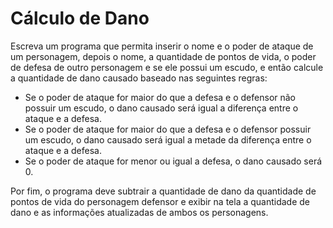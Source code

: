 # Cálculo de Dano

Escreva um programa que permita inserir o nome e o poder de ataque de um
personagem, depois o nome, a quantidade de pontos de vida, o poder de defesa de
outro personagem e se ele possui um escudo, e então calcule a quantidade de dano
causado baseado nas seguintes regras:

- Se o poder de ataque for maior do que a defesa e o defensor não possuir um escudo,
o dano causado será igual a diferença entre o ataque e a defesa.
- Se o poder de ataque for maior do que a defesa e o defensor possuir um escudo, o
dano causado será igual a metade da diferença entre o ataque e a defesa.
- Se o poder de ataque for menor ou igual a defesa, o dano causado será 0.

Por fim, o programa deve subtrair a quantidade de dano da quantidade de pontos de
vida do personagem defensor e exibir na tela a quantidade de dano e as informações
atualizadas de ambos os personagens.
